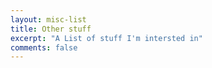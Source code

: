```yaml
---
layout: misc-list
title: Other stuff
excerpt: "A List of stuff I'm intersted in"
comments: false
---
```

